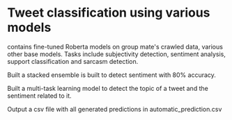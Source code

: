# Tweet classification using various models

contains fine-tuned Roberta models on group mate's crawled data, various other base models. Tasks include subjectivity detection, sentiment analysis, support classification and sarcasm detection.

Built a stacked ensemble is built to detect sentiment with 80% accuracy.

Built a multi-task learning model to detect the topic of a tweet and the sentiment related to it.

Output a csv file with all generated predictions in automatic_prediction.csv
